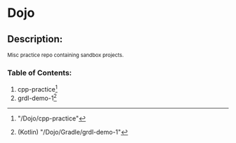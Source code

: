 # Dojo
## Description:
<sub>
  Misc practice repo containing sandbox projects.
</sub>

### Table of Contents:
1. cpp-practice[^1]
2. grdl-demo-1[^2]





[^1]: "/Dojo/cpp-practice"
[^2]: (Kotlin) "/Dojo/Gradle/grdl-demo-1"

